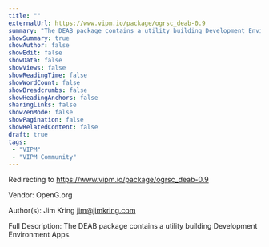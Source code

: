 ```yaml
---
title: ""
externalUrl: https://www.vipm.io/package/ogrsc_deab-0.9
summary: "The DEAB package contains a utility building Development Environment Apps.."
showSummary: true
showAuthor: false
showEdit: false
showData: false
showViews: false
showReadingTime: false
showWordCount: false
showBreadcrumbs: false
showHeadingAnchors: false
sharingLinks: false
showZenMode: false
showPagination: false
showRelatedContent: false
draft: true
tags:
 - "VIPM"
 - "VIPM Community"
---
```


Redirecting to https://www.vipm.io/package/ogrsc_deab-0.9

Vendor: OpenG.org

Author(s): Jim Kring <jim@jimkring.com>
 
Full Description:
The DEAB package contains a utility building Development Environment Apps.